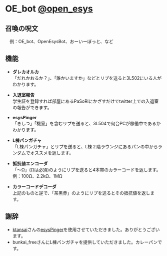 # OE_bot [@open\_esys](https://twitter.com/open_esys)   

## 召喚の呪文   
　例：OE_bot、OpenEsysBot、おーいーぼっと、など   

## 機能
- **ダレカオルカ**   
「だれかおるか？」、「誰かいますか」などとリプを送ると3L502にいる人がわかります。   
   
- **入退室報告**   
学生証を登録すれば部屋にあるPaSoRiにかざすだけでtwitter上での入退室の報告ができます。   
   
- **esysPinger**   
「きしつ」「機室」を含むリプを送ると、3L504で何台PCが稼働中であるかわかります。
   
- **L棟パンガチャ**   
「L棟パンガチャ」とリプを送ると、L棟２階ラウンジにあるパンの中からランダムでオススメを返します。   
   
- **抵抗値エンコーダ**   
「～Ω」(Ωは必須)のようにリプを送ると4本帯のカラーコードを返します。   
例：100Ω、2.2kΩ、1MΩ   
   
- **カラーコードデコーダ**   
上記のものと逆で、「茶黒赤」のようにリプを送るとその抵抗値を返します。   

## 謝辞
- [ktansai](https://github.com/ktansai)さんの[esysPinger](https://github.com/ktansai/esysPinger)を使用させていただきました。ありがとうございます。   
- bunkai_freeさんにL棟パンガチャを提供していただきました。カレーパンです。   
